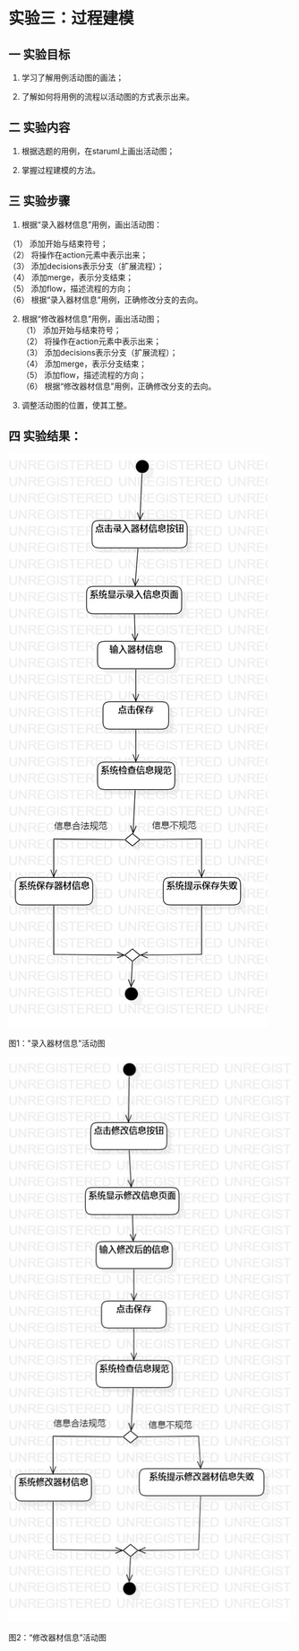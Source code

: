# 实验三：过程建模
## 一 实验目标
 1. 学习了解用例活动图的画法；

 2. 了解如何将用例的流程以活动图的方式表示出来。


## 二 实验内容
 1. 根据选题的用例，在staruml上画出活动图；

 2. 掌握过程建模的方法。


## 三 实验步骤  
 1. 根据“录入器材信息”用例，画出活动图：  

   （1） 添加开始与结束符号；  
   （2） 将操作在action元素中表示出来；  
   （3） 添加decisions表示分支（扩展流程）；  
   （4） 添加merge，表示分支结束；  
   （5） 添加flow，描述流程的方向；  
   （6） 根据“录入器材信息”用例，正确修改分支的去向。

 2. 根据“修改器材信息”用例，画出活动图；  
   （1） 添加开始与结束符号；  
   （2） 将操作在action元素中表示出来；  
   （3） 添加decisions表示分支（扩展流程）；  
   （4） 添加merge，表示分支结束；  
   （5） 添加flow，描述流程的方向；  
   （6） 根据“修改器材信息”用例，正确修改分支的去向。

 3. 调整活动图的位置，使其工整。

## 四 实验结果：
![录入器材信息活动图建模](./inputDiagram.jpg)  

 图1："录入器材信息"活动图

![修改器材信息活动图建模](./updateDiagram.jpg)  

 图2：“修改器材信息”活动图
